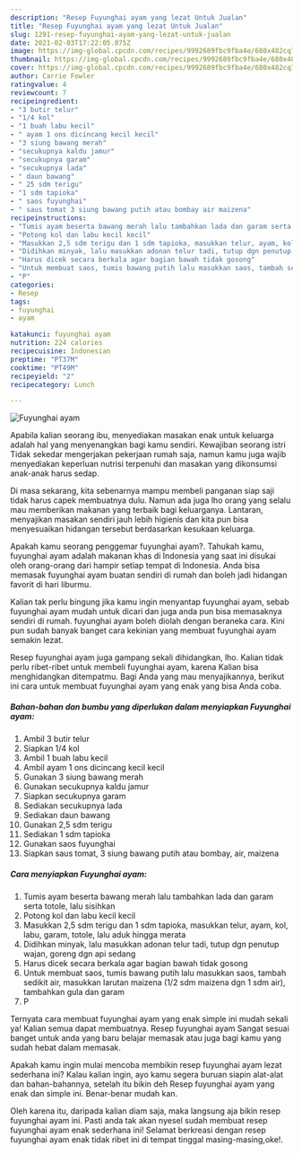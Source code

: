 ```yaml
---
description: "Resep Fuyunghai ayam yang lezat Untuk Jualan"
title: "Resep Fuyunghai ayam yang lezat Untuk Jualan"
slug: 1291-resep-fuyunghai-ayam-yang-lezat-untuk-jualan
date: 2021-02-03T17:22:05.075Z
image: https://img-global.cpcdn.com/recipes/9992689fbc9fba4e/680x482cq70/fuyunghai-ayam-foto-resep-utama.jpg
thumbnail: https://img-global.cpcdn.com/recipes/9992689fbc9fba4e/680x482cq70/fuyunghai-ayam-foto-resep-utama.jpg
cover: https://img-global.cpcdn.com/recipes/9992689fbc9fba4e/680x482cq70/fuyunghai-ayam-foto-resep-utama.jpg
author: Carrie Fowler
ratingvalue: 4
reviewcount: 7
recipeingredient:
- "3 butir telur"
- "1/4 kol"
- "1 buah labu kecil"
- " ayam 1 ons dicincang kecil kecil"
- "3 siung bawang merah"
- "secukupnya kaldu jamur"
- "secukupnya garam"
- "secukupnya lada"
- " daun bawang"
- " 25 sdm terigu"
- "1 sdm tapioka"
- " saos fuyunghai"
- " saus tomat 3 siung bawang putih atau bombay air maizena"
recipeinstructions:
- "Tumis ayam beserta bawang merah lalu tambahkan lada dan garam serta totole, lalu sisihkan"
- "Potong kol dan labu kecil kecil"
- "Masukkan 2,5 sdm terigu dan 1 sdm tapioka, masukkan telur, ayam, kol, labu, garam, totole, lalu aduk hingga merata"
- "Didihkan minyak, lalu masukkan adonan telur tadi, tutup dgn penutup wajan, goreng dgn api sedang"
- "Harus dicek secara berkala agar bagian bawah tidak gosong"
- "Untuk membuat saos, tumis bawang putih lalu masukkan saos, tambah sedikit air, masukkan larutan maizena (1/2 sdm maizena dgn 1 sdm air), tambahkan gula dan garam"
- "P"
categories:
- Resep
tags:
- fuyunghai
- ayam

katakunci: fuyunghai ayam 
nutrition: 224 calories
recipecuisine: Indonesian
preptime: "PT37M"
cooktime: "PT49M"
recipeyield: "2"
recipecategory: Lunch

---
```



![Fuyunghai ayam](https://img-global.cpcdn.com/recipes/9992689fbc9fba4e/680x482cq70/fuyunghai-ayam-foto-resep-utama.jpg)

Apabila kalian seorang ibu, menyediakan masakan enak untuk keluarga adalah hal yang menyenangkan bagi kamu sendiri. Kewajiban seorang istri Tidak sekedar mengerjakan pekerjaan rumah saja, namun kamu juga wajib menyediakan keperluan nutrisi terpenuhi dan masakan yang dikonsumsi anak-anak harus sedap.

Di masa  sekarang, kita sebenarnya mampu membeli panganan siap saji tidak harus capek membuatnya dulu. Namun ada juga lho orang yang selalu mau memberikan makanan yang terbaik bagi keluarganya. Lantaran, menyajikan masakan sendiri jauh lebih higienis dan kita pun bisa menyesuaikan hidangan tersebut berdasarkan kesukaan keluarga. 



Apakah kamu seorang penggemar fuyunghai ayam?. Tahukah kamu, fuyunghai ayam adalah makanan khas di Indonesia yang saat ini disukai oleh orang-orang dari hampir setiap tempat di Indonesia. Anda bisa memasak fuyunghai ayam buatan sendiri di rumah dan boleh jadi hidangan favorit di hari liburmu.

Kalian tak perlu bingung jika kamu ingin menyantap fuyunghai ayam, sebab fuyunghai ayam mudah untuk dicari dan juga anda pun bisa memasaknya sendiri di rumah. fuyunghai ayam boleh diolah dengan beraneka cara. Kini pun sudah banyak banget cara kekinian yang membuat fuyunghai ayam semakin lezat.

Resep fuyunghai ayam juga gampang sekali dihidangkan, lho. Kalian tidak perlu ribet-ribet untuk membeli fuyunghai ayam, karena Kalian bisa menghidangkan ditempatmu. Bagi Anda yang mau menyajikannya, berikut ini cara untuk membuat fuyunghai ayam yang enak yang bisa Anda coba.

<!--inarticleads1-->

##### Bahan-bahan dan bumbu yang diperlukan dalam menyiapkan Fuyunghai ayam:

1. Ambil 3 butir telur
1. Siapkan 1/4 kol
1. Ambil 1 buah labu kecil
1. Ambil  ayam 1 ons dicincang kecil kecil
1. Gunakan 3 siung bawang merah
1. Gunakan secukupnya kaldu jamur
1. Siapkan secukupnya garam
1. Sediakan secukupnya lada
1. Sediakan  daun bawang
1. Gunakan  2,5 sdm terigu
1. Sediakan 1 sdm tapioka
1. Gunakan  saos fuyunghai
1. Siapkan  saus tomat, 3 siung bawang putih atau bombay, air, maizena




<!--inarticleads2-->

##### Cara menyiapkan Fuyunghai ayam:

1. Tumis ayam beserta bawang merah lalu tambahkan lada dan garam serta totole, lalu sisihkan
1. Potong kol dan labu kecil kecil
1. Masukkan 2,5 sdm terigu dan 1 sdm tapioka, masukkan telur, ayam, kol, labu, garam, totole, lalu aduk hingga merata
1. Didihkan minyak, lalu masukkan adonan telur tadi, tutup dgn penutup wajan, goreng dgn api sedang
1. Harus dicek secara berkala agar bagian bawah tidak gosong
1. Untuk membuat saos, tumis bawang putih lalu masukkan saos, tambah sedikit air, masukkan larutan maizena (1/2 sdm maizena dgn 1 sdm air), tambahkan gula dan garam
1. P




Ternyata cara membuat fuyunghai ayam yang enak simple ini mudah sekali ya! Kalian semua dapat membuatnya. Resep fuyunghai ayam Sangat sesuai banget untuk anda yang baru belajar memasak atau juga bagi kamu yang sudah hebat dalam memasak.

Apakah kamu ingin mulai mencoba membikin resep fuyunghai ayam lezat sederhana ini? Kalau kalian ingin, ayo kamu segera buruan siapin alat-alat dan bahan-bahannya, setelah itu bikin deh Resep fuyunghai ayam yang enak dan simple ini. Benar-benar mudah kan. 

Oleh karena itu, daripada kalian diam saja, maka langsung aja bikin resep fuyunghai ayam ini. Pasti anda tak akan nyesel sudah membuat resep fuyunghai ayam enak sederhana ini! Selamat berkreasi dengan resep fuyunghai ayam enak tidak ribet ini di tempat tinggal masing-masing,oke!.

